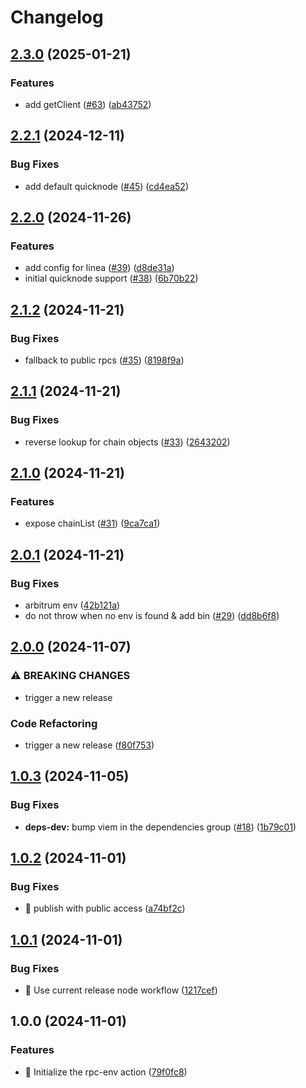 # Changelog

## [2.3.0](https://github.com/bgd-labs/action-rpc-env/compare/v2.2.1...v2.3.0) (2025-01-21)


### Features

* add getClient ([#63](https://github.com/bgd-labs/action-rpc-env/issues/63)) ([ab43752](https://github.com/bgd-labs/action-rpc-env/commit/ab437522fa8ad0c3d824405c73ce07acf69e3ace))

## [2.2.1](https://github.com/bgd-labs/action-rpc-env/compare/v2.2.0...v2.2.1) (2024-12-11)


### Bug Fixes

* add default quicknode ([#45](https://github.com/bgd-labs/action-rpc-env/issues/45)) ([cd4ea52](https://github.com/bgd-labs/action-rpc-env/commit/cd4ea52c62bf054252840745e63566cf97cbe99d))

## [2.2.0](https://github.com/bgd-labs/action-rpc-env/compare/v2.1.2...v2.2.0) (2024-11-26)


### Features

* add config for linea ([#39](https://github.com/bgd-labs/action-rpc-env/issues/39)) ([d8de31a](https://github.com/bgd-labs/action-rpc-env/commit/d8de31a47fb0657a7dbb6fb7ffe3e83e6c3a9293))
* initial quicknode support ([#38](https://github.com/bgd-labs/action-rpc-env/issues/38)) ([6b70b22](https://github.com/bgd-labs/action-rpc-env/commit/6b70b222a0737572d6cd7fc3cdb0b5dbe474ad52))

## [2.1.2](https://github.com/bgd-labs/action-rpc-env/compare/v2.1.1...v2.1.2) (2024-11-21)


### Bug Fixes

* fallback to public rpcs ([#35](https://github.com/bgd-labs/action-rpc-env/issues/35)) ([8198f9a](https://github.com/bgd-labs/action-rpc-env/commit/8198f9a1a0d6487eaa0d4e7ad4d04258d9ca66e6))

## [2.1.1](https://github.com/bgd-labs/action-rpc-env/compare/v2.1.0...v2.1.1) (2024-11-21)


### Bug Fixes

* reverse lookup for chain objects ([#33](https://github.com/bgd-labs/action-rpc-env/issues/33)) ([2643202](https://github.com/bgd-labs/action-rpc-env/commit/26432023db42fceaaf41d275881d307953f9d17e))

## [2.1.0](https://github.com/bgd-labs/action-rpc-env/compare/v2.0.1...v2.1.0) (2024-11-21)


### Features

* expose chainList ([#31](https://github.com/bgd-labs/action-rpc-env/issues/31)) ([9ca7ca1](https://github.com/bgd-labs/action-rpc-env/commit/9ca7ca1550d02b5d89733c815bc0a0d992f8c1dd))

## [2.0.1](https://github.com/bgd-labs/action-rpc-env/compare/v2.0.0...v2.0.1) (2024-11-21)


### Bug Fixes

* arbitrum env ([42b121a](https://github.com/bgd-labs/action-rpc-env/commit/42b121ac9a889ab73ba0427b59c40c6aa6329355))
* do not throw when no env is found & add bin ([#29](https://github.com/bgd-labs/action-rpc-env/issues/29)) ([dd8b6f8](https://github.com/bgd-labs/action-rpc-env/commit/dd8b6f820fcba266ad0c58aef26a0d025ab22364))

## [2.0.0](https://github.com/bgd-labs/action-rpc-env/compare/v1.0.3...v2.0.0) (2024-11-07)


### ⚠ BREAKING CHANGES

* trigger a new release

### Code Refactoring

* trigger a new release ([f80f753](https://github.com/bgd-labs/action-rpc-env/commit/f80f753c19b983c194f759bbacbd498b85ce8237))

## [1.0.3](https://github.com/bgd-labs/action-rpc-env/compare/v1.0.2...v1.0.3) (2024-11-05)


### Bug Fixes

* **deps-dev:** bump viem in the dependencies group ([#18](https://github.com/bgd-labs/action-rpc-env/issues/18)) ([1b79c01](https://github.com/bgd-labs/action-rpc-env/commit/1b79c01b3200fc49944ed340e5a07dc90ffe6ecd))

## [1.0.2](https://github.com/bgd-labs/action-rpc-env/compare/v1.0.1...v1.0.2) (2024-11-01)


### Bug Fixes

* 📢 publish with public access ([a74bf2c](https://github.com/bgd-labs/action-rpc-env/commit/a74bf2cb6e54352d0ba821fbf187472bd9be0a08))

## [1.0.1](https://github.com/bgd-labs/action-rpc-env/compare/v1.0.0...v1.0.1) (2024-11-01)


### Bug Fixes

* :bug: Use current release node workflow ([1217cef](https://github.com/bgd-labs/action-rpc-env/commit/1217cef18dd22cfba0efc3087c7e14ad943f04d9))

## 1.0.0 (2024-11-01)


### Features

* :art: Initialize the rpc-env action ([79f0fc8](https://github.com/bgd-labs/action-rpc-env/commit/79f0fc89f7d28364e3e8328f5516ea28c415a755))
